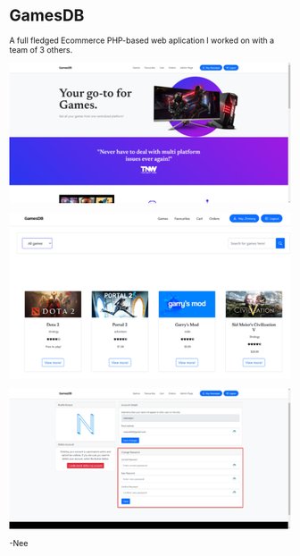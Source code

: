 # GamesDB

A full fledged Ecommerce PHP-based web aplication I worked on with a team of 3 others.

![Home Page](https://github.com/ItsNee/GamesDB/blob/main/header.png?raw=true)

![Games Page](https://github.com/ItsNee/GamesDB/blob/main/games.png?raw=true)

![Profile Page](https://github.com/ItsNee/GamesDB/blob/main/profile.png?raw=true)


-Nee
